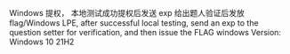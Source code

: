Windows 提权， 本地测试成功提权后发送 exp 给出题人验证后发放 flag/Windows LPE, after successful local testing, send an exp to the question setter for verification, and then issue the FLAG
 windows Version: Windows 10 21H2
